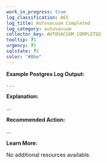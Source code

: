 ```yaml
---
work_in_progress: true
log_classification: A65
log_title: Autovacuum Completed
log_category: autovacuum
collector_key: AUTOVACUUM_COMPLETED
tooltip: ?1
urgency: ?2
sqlstate: ?2
color: "#8be"
---
```


**Example Postgres Log Output:**

```
...
```

**Explanation:**

...

**Recommended Action:**

...

**Learn More:**

No additional resources available.
